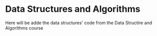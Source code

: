 # Data Structures and Algorithms
Here will be adde the data structures' code from the Data Structire and Algorithms course
